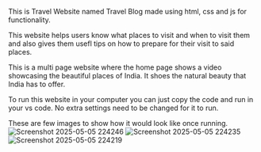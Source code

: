 This is Travel Website named Travel Blog made using html, css and js for functionality. 

This website helps users know what places to visit and when to visit them and also gives them usefl tips on how to prepare for their visit to said places. 

This is a multi page website where the home page shows a video showcasing the beautiful places of India. It shoes the natural beauty that India has to offer. 

To run this website in your computer you can just copy the code and run in your vs code. No extra settings need to be changed for it to run.

These are few images to show how it would look like once running.
![Screenshot 2025-05-05 224246](https://github.com/user-attachments/assets/dd5f9238-493f-49a6-902a-2c59c23e9969)
![Screenshot 2025-05-05 224235](https://github.com/user-attachments/assets/39c372e1-ca4f-4686-9ada-62b9f8fbceaf)
![Screenshot 2025-05-05 224219](https://github.com/user-attachments/assets/760a0901-fff8-46d2-82a0-366af890afa0)
